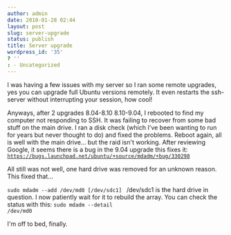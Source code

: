 ```yaml
---
author: admin
date: 2010-01-28 02:44
layout: post
slug: server-upgrade
status: publish
title: Server upgrade
wordpress_id: '35'
? ''
: - Uncategorized
---
```


I was having a few issues with my server so I ran some remote upgrades, yes you can upgrade full Ubuntu versions remotely.  It even restarts the ssh-server without interrupting your session, how cool!

Anyways, after 2 upgrades 8.04-8.10 8.10-9.04, I rebooted to find my computer not responding to SSH.  It was failing to recover from some bad stuff on the main drive.  I ran a disk check (which I've been wanting to run for years but never thought to do)  and fixed the problems.  Reboot again, all is well with the main drive... but the raid isn't working.  After reviewing Google, it seems there is a bug in the 9.04 upgrade this fixes it: 
<code><a href="https://bugs.launchpad.net/ubuntu/+source/mdadm/+bug/330298">https://bugs.launchpad.net/ubuntu/+source/mdadm/+bug/330298</a></code>

All still was not well, one hard drive was removed for an unknown reason.  This fixed that... 

<code>sudo mdadm --add /dev/md0 [/dev/sdc1]
</code>
/dev/sdc1 is the hard drive in question.  I now patiently wait for it to rebuild the array.  You can check the status with this:
<code>sudo mdadm --detail /dev/md0</code>

I'm off to bed, finally.
